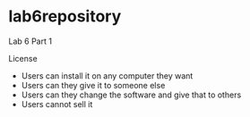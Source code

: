 # lab6repository
Lab 6 Part 1

License 
* Users can install it on any computer they want
* Users can they give it to someone else
* Users can they change the software and give that to others
* Users cannot sell it
